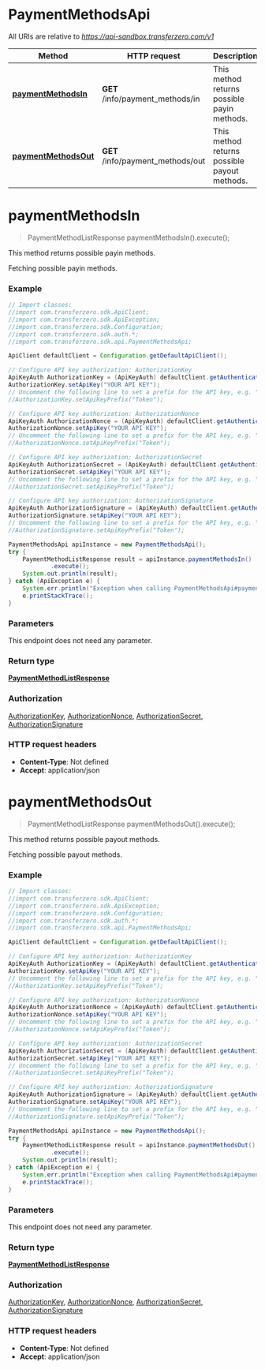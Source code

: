 # PaymentMethodsApi

All URIs are relative to *https://api-sandbox.transferzero.com/v1*

Method | HTTP request | Description
------------- | ------------- | -------------
[**paymentMethodsIn**](PaymentMethodsApi.md#paymentMethodsIn) | **GET** /info/payment_methods/in | This method returns possible payin methods.
[**paymentMethodsOut**](PaymentMethodsApi.md#paymentMethodsOut) | **GET** /info/payment_methods/out | This method returns possible payout methods.


<a name="paymentMethodsIn"></a>
# **paymentMethodsIn**
> PaymentMethodListResponse paymentMethodsIn().execute();

This method returns possible payin methods.

Fetching possible payin methods. 

### Example
```java
// Import classes:
//import com.transferzero.sdk.ApiClient;
//import com.transferzero.sdk.ApiException;
//import com.transferzero.sdk.Configuration;
//import com.transferzero.sdk.auth.*;
//import com.transferzero.sdk.api.PaymentMethodsApi;

ApiClient defaultClient = Configuration.getDefaultApiClient();

// Configure API key authorization: AuthorizationKey
ApiKeyAuth AuthorizationKey = (ApiKeyAuth) defaultClient.getAuthentication("AuthorizationKey");
AuthorizationKey.setApiKey("YOUR API KEY");
// Uncomment the following line to set a prefix for the API key, e.g. "Token" (defaults to null)
//AuthorizationKey.setApiKeyPrefix("Token");

// Configure API key authorization: AuthorizationNonce
ApiKeyAuth AuthorizationNonce = (ApiKeyAuth) defaultClient.getAuthentication("AuthorizationNonce");
AuthorizationNonce.setApiKey("YOUR API KEY");
// Uncomment the following line to set a prefix for the API key, e.g. "Token" (defaults to null)
//AuthorizationNonce.setApiKeyPrefix("Token");

// Configure API key authorization: AuthorizationSecret
ApiKeyAuth AuthorizationSecret = (ApiKeyAuth) defaultClient.getAuthentication("AuthorizationSecret");
AuthorizationSecret.setApiKey("YOUR API KEY");
// Uncomment the following line to set a prefix for the API key, e.g. "Token" (defaults to null)
//AuthorizationSecret.setApiKeyPrefix("Token");

// Configure API key authorization: AuthorizationSignature
ApiKeyAuth AuthorizationSignature = (ApiKeyAuth) defaultClient.getAuthentication("AuthorizationSignature");
AuthorizationSignature.setApiKey("YOUR API KEY");
// Uncomment the following line to set a prefix for the API key, e.g. "Token" (defaults to null)
//AuthorizationSignature.setApiKeyPrefix("Token");

PaymentMethodsApi apiInstance = new PaymentMethodsApi();
try {
    PaymentMethodListResponse result = apiInstance.paymentMethodsIn()
            .execute();
    System.out.println(result);
} catch (ApiException e) {
    System.err.println("Exception when calling PaymentMethodsApi#paymentMethodsIn");
    e.printStackTrace();
}
```

### Parameters
This endpoint does not need any parameter.

### Return type

[**PaymentMethodListResponse**](PaymentMethodListResponse.md)

### Authorization

[AuthorizationKey](../README.md#AuthorizationKey), [AuthorizationNonce](../README.md#AuthorizationNonce), [AuthorizationSecret](../README.md#AuthorizationSecret), [AuthorizationSignature](../README.md#AuthorizationSignature)

### HTTP request headers

 - **Content-Type**: Not defined
 - **Accept**: application/json

<a name="paymentMethodsOut"></a>
# **paymentMethodsOut**
> PaymentMethodListResponse paymentMethodsOut().execute();

This method returns possible payout methods.

Fetching possible payout methods. 

### Example
```java
// Import classes:
//import com.transferzero.sdk.ApiClient;
//import com.transferzero.sdk.ApiException;
//import com.transferzero.sdk.Configuration;
//import com.transferzero.sdk.auth.*;
//import com.transferzero.sdk.api.PaymentMethodsApi;

ApiClient defaultClient = Configuration.getDefaultApiClient();

// Configure API key authorization: AuthorizationKey
ApiKeyAuth AuthorizationKey = (ApiKeyAuth) defaultClient.getAuthentication("AuthorizationKey");
AuthorizationKey.setApiKey("YOUR API KEY");
// Uncomment the following line to set a prefix for the API key, e.g. "Token" (defaults to null)
//AuthorizationKey.setApiKeyPrefix("Token");

// Configure API key authorization: AuthorizationNonce
ApiKeyAuth AuthorizationNonce = (ApiKeyAuth) defaultClient.getAuthentication("AuthorizationNonce");
AuthorizationNonce.setApiKey("YOUR API KEY");
// Uncomment the following line to set a prefix for the API key, e.g. "Token" (defaults to null)
//AuthorizationNonce.setApiKeyPrefix("Token");

// Configure API key authorization: AuthorizationSecret
ApiKeyAuth AuthorizationSecret = (ApiKeyAuth) defaultClient.getAuthentication("AuthorizationSecret");
AuthorizationSecret.setApiKey("YOUR API KEY");
// Uncomment the following line to set a prefix for the API key, e.g. "Token" (defaults to null)
//AuthorizationSecret.setApiKeyPrefix("Token");

// Configure API key authorization: AuthorizationSignature
ApiKeyAuth AuthorizationSignature = (ApiKeyAuth) defaultClient.getAuthentication("AuthorizationSignature");
AuthorizationSignature.setApiKey("YOUR API KEY");
// Uncomment the following line to set a prefix for the API key, e.g. "Token" (defaults to null)
//AuthorizationSignature.setApiKeyPrefix("Token");

PaymentMethodsApi apiInstance = new PaymentMethodsApi();
try {
    PaymentMethodListResponse result = apiInstance.paymentMethodsOut()
            .execute();
    System.out.println(result);
} catch (ApiException e) {
    System.err.println("Exception when calling PaymentMethodsApi#paymentMethodsOut");
    e.printStackTrace();
}
```

### Parameters
This endpoint does not need any parameter.

### Return type

[**PaymentMethodListResponse**](PaymentMethodListResponse.md)

### Authorization

[AuthorizationKey](../README.md#AuthorizationKey), [AuthorizationNonce](../README.md#AuthorizationNonce), [AuthorizationSecret](../README.md#AuthorizationSecret), [AuthorizationSignature](../README.md#AuthorizationSignature)

### HTTP request headers

 - **Content-Type**: Not defined
 - **Accept**: application/json

